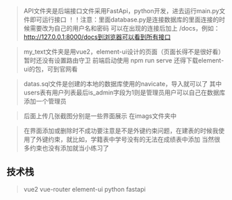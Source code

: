 >API文件夹是后端接口文件采用FastApi，python开发，进去运行main.py文件即可运行接口
>！！注意：里面database.py是连接数据库的里面连接的时候需要改为自己的用户名和密码
>可以在出现的连接后加上 /docs，例如：http://127.0.0.1:8000/docs到浏览器可以看到所有接口

>my_text文件夹是用vue2，element-ui设计的页面（页面长得不是很好看）
>暂时还没有设置路由守卫
>前端启动使用 npm run serve
>还得下载element-ui的包，可到官网看

>datas.sql文件是创建的本地的数据库使用的navicate，导入就可以了
>其中users表有用户列表最后is_admin字段为1则是管理员用户可以自己在数据库添加一个管理员

>后面上传几张截图分别是一些界面展示
>在imags文件夹中

>在界面添加或删除时不成功要注意是不是外键约束问题，在建表的时候我使用了外键约束，就比如，学籍表中学号没有的无法在成绩表中添加
>当然很多约束也没有添加就当小练习了

## 技术栈
>vue2 vue-router element-ui python fastapi

